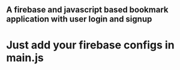 ## A firebase and javascript based bookmark application with user login and signup
# Just add your firebase configs in main.js
